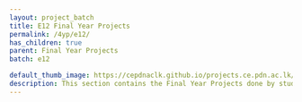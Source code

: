 ```yaml
---
layout: project_batch
title: E12 Final Year Projects
permalink: /4yp/e12/
has_children: true
parent: Final Year Projects
batch: e12

default_thumb_image: https://cepdnaclk.github.io/projects.ce.pdn.ac.lk/data/categories/4yp/thumbnail.jpg
description: This section contains the Final Year Projects done by students as a part of CO421 & CO425 in their final year
---
```

